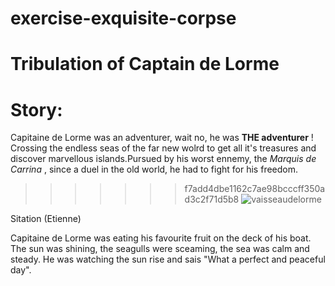 # exercise-exquisite-corpse

# Tribulation of Captain de Lorme

# Story:

Capitaine de Lorme was an adventurer, wait no, he was **THE adventurer** ! Crossing the endless seas of the far new wolrd to get all it's treasures and discover marvellous islands.Pursued by his worst ennemy, the _Marquis de Carrina_ , since a duel in the old world, he had to fight for his freedom.

> > > > > > > f7add4dbe1162c7ae98bcccff350ad3c2f71d5b8
> > > > > > > ![vaisseaudelorme](https://www.ouest-france.fr/leditiondusoir/data/7781/NextGenData/Image-1024-1024-1734099.jpg?t=%2249ca4b0634b39011c42dbb47db6f79ecgzip%22)

Sitation (Etienne)

Capitaine de Lorme was eating his favourite fruit on the deck of his boat. The sun was shining, the seagulls were sceaming, the sea was calm and steady. He was watching the sun rise and sais "What a perfect and peaceful day".
